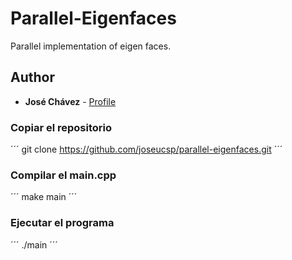 # Parallel-Eigenfaces

Parallel implementation of eigen faces.

## Author

* **José Chávez** - [Profile](https://github.com/joseucsp	)

### Copiar el repositorio
´´´
git clone https://github.com/joseucsp/parallel-eigenfaces.git
´´´
### Compilar el main.cpp
´´´
make main
´´´
### Ejecutar el programa
´´´
./main <nucleos>
´´´